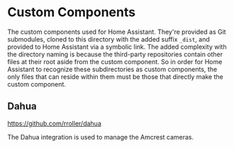 # Custom Components

The custom components used for Home Assistant. They're provided as Git submodules, cloned to this directory with the added suffix `_dist`, and provided to Home Assistant via a symbolic link. The added complexity with the directory naming is because the third-party repositories contain other files at their root aside from the custom component. So in order for Home Assistant to recognize these subdirectories as custom components, the only files that can reside within them must be those that directly make the custom component.

## Dahua

https://github.com/rroller/dahua

The Dahua integration is used to manage the Amcrest cameras.

